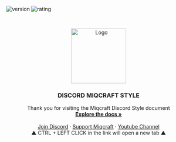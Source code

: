 ![version](https://img.shields.io/badge/version-1.0.0-brightgreen)
![rating](https://img.shields.io/badge/rating-★★★★☆-brightgreen)
<!-- PROJECT LOGO -->
<br />
<p align="center">
    <img src="https://user-images.githubusercontent.com/45894054/66696525-f222fd00-ecf6-11e9-8ad0-960423ca21fc.png" alt="Logo" width="150" height="150">

  <h3 align="center">DISCORD MIQCRAFT STYLE</h3>

  <p align="center">
    Thank you for visiting the Miqcraft Discord Style document
    <br />
    <a href="https://github.com/MIQCRAFT/DISCORD-STYLE-MIQCRAFT"><strong>Explore the docs »</strong></a>
    <br />
    <br />
    <a href="https://discord.gg/WwJafw">Join Discord</a>
    ·
    <a href="https://www.instagram.com/miqcraft_/">Support Miqcraft</a>
    ·
    <a href="https://www.youtube.com/c/MIQCRAFT_">Youtube Channel</a>
    <br />
    ▲ CTRL + LEFT CLICK in the link will open a new tab ▲
  </p>
</p>
<br />
